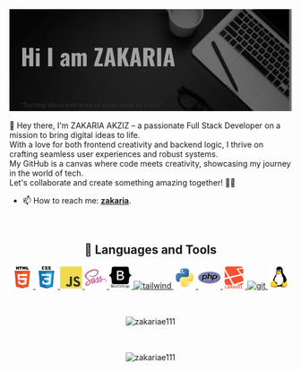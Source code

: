
<!--
**zakariae111/zakariae111** is a ✨ _special_ ✨ repository because its `README.md` (this file) appears on your GitHub profile.

<h1 align="center">Hi <img src="./assets/hi.gif" width="30px">,</h1>
<h3 align="center">A future fullstack developer from Morocco 🚀</h3>
<br>

<p align="center">
...
</p>
<hr>

<br>
<!---
- Web illustrations by Storyset ( https://storyset.com/illustration/programming/pana )
--->
<img alt="PNG" src="./assets/wepik-export-2023082322q5246QIU4.png"/>

<br>

👋 Hey there, I'm ZAKARIA AKZIZ – a passionate Full Stack Developer on a mission to bring digital ideas to life. <br>
With a love for both frontend creativity and backend logic, I thrive on crafting seamless user experiences and robust systems. 
<br>
My GitHub is a canvas where code meets creativity, showcasing my journey in the world of tech. 
<br>
Let's collaborate and create something amazing together! 🚀🔥

- 📫 How to reach me: **<a href="mailto:akziz2zakaria@gmail.com">zakaria</a>**.
 
<br>

<h2 align="center">🧰 Languages and Tools</h2>
<p align="center"> 
<!---*** HTML5 ***---><a href="https://www.w3.org/html/" target="_blank" rel="noreferrer"> <img src="https://raw.githubusercontent.com/devicons/devicon/master/icons/html5/html5-original-wordmark.svg" alt="html5" width="40" height="40" /> </a> 

<!---*** CSS3 ***---><a href="https://www.w3schools.com/css/" target="_blank" rel="noreferrer"> <img src="https://raw.githubusercontent.com/devicons/devicon/master/icons/css3/css3-original-wordmark.svg" alt="css3" width="40" height="40" /> </a>

  
<!---*** Js ***---><a href="https://developer.mozilla.org/en-US/docs/Web/JavaScript" target="_blank" rel="noreferrer"> <img src="https://raw.githubusercontent.com/devicons/devicon/master/icons/javascript/javascript-original.svg" alt="javascript" width="40" height="40"/>

<!---*** Sass ***---><a href="https://sass-lang.com" target="_blank" rel="noreferrer"> <img src="https://raw.githubusercontent.com/devicons/devicon/master/icons/sass/sass-original.svg" alt="sass" width="40" height="40"/> </a>

  <!---*** BOOTSTRAP ***---><a href="https://getbootstrap.com" target="_blank" rel="noreferrer"> <img src="https://raw.githubusercontent.com/devicons/devicon/master/icons/bootstrap/bootstrap-plain-wordmark.svg" alt="bootstrap" width="40" height="40" /> </a>

<!---*** tailwind ***---><a href="https://tailwindcss.com/" target="_blank" rel="noreferrer"> <img src="https://www.vectorlogo.zone/logos/tailwindcss/tailwindcss-icon.svg" alt="tailwind" width="40" height="40"/> </a>
  
<!---*** Python ***---><a href="https://www.python.org" target="_blank" rel="noreferrer"> <img src="https://raw.githubusercontent.com/devicons/devicon/master/icons/python/python-original.svg" alt="python" width="40" height="40"/> </a>

<!---*** PHP ***---><a href="https://www.php.net" target="_blank" rel="noreferrer"> <img src="https://raw.githubusercontent.com/devicons/devicon/master/icons/php/php-original.svg" alt="php" width="40" height="40"/> </a>

<!---*** LARAVEL ***---><a href="https://laravel.com/" target="_blank" rel="noreferrer"> <img src="https://raw.githubusercontent.com/devicons/devicon/master/icons/laravel/laravel-plain-wordmark.svg" alt="laravel" width="40" height="40"/> </a> 


<!---*** GIT ***---><a href="https://git-scm.com/" target="_blank" rel="noreferrer"> <img src="https://www.vectorlogo.zone/logos/git-scm/git-scm-icon.svg" alt="git" width="40" height="40" /> </a> 

<!---*** Linux ***---><a href="https://www.linux.org/" target="_blank" rel="noreferrer"> <img src="https://raw.githubusercontent.com/devicons/devicon/master/icons/linux/linux-original.svg" alt="linux" width="40" height="40" /> </a> 

</p>

<br>

<p align="center"><img align="center" src="https://github-readme-stats.vercel.app/api/top-langs?username=zakariae111&show_icons=true&locale=en&layout=compact" alt="zakariae111" /></p>

<br>

<p align="center"><img align="center" src="https://github-readme-stats.vercel.app/api?username=zakariae111&show_icons=true&locale=en" alt="zakariae111" /></p>

<!---

<p><img align="left" src="https://github-readme-stats.vercel.app/api/top-langs?username=zakariae111&show_icons=true&locale=en&layout=compact&theme=radical" alt="zakaria" /></p>


- 👨‍💻 You can also check out my portfolio at [https://zakariae111.github.io/](https://zakariae111.github.io/)
- 💬 Ask me about **Html**
inspired from melvinaguilar

--->
